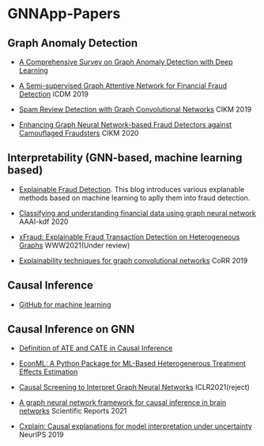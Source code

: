 <!--
 * @Author: your name
 * @Date: 2021-06-23 18:06:04
 * @LastEditTime: 2021-06-25 17:13:47
 * @LastEditors: Please set LastEditors
 * @Description: In User Settings Edit
 * @FilePath: \GNNApp-Papers\README.md
-->
# GNNApp-Papers

## Graph Anomaly Detection
+ [A Comprehensive Survey on Graph Anomaly Detection with Deep Learning](https://arxiv.org/abs/2106.07178)

+ [A Semi-supervised Graph Attentive Network for Financial Fraud Detection](https://ieeexplore.ieee.org/document/8970829) ICDM 2019

+ [Spam Review Detection with Graph Convolutional Networks](https://arxiv.org/pdf/1908.10679.pdf) CIKM 2019

+ [Enhancing Graph Neural Network-based Fraud Detectors against Camouflaged Fraudsters](https://dl.acm.org/doi/10.1145/3340531.3411903) CIKM 2020

## Interpretability (GNN-based, machine learning based)
+ [Explainable Fraud Detection](https://www.aboutwayfair.com/2020/12/explainable-fraud-detection/). This blog introduces various explanable methods based on machine learning to aplly them into fraud detection. 

+ [Classifying and understanding financial data using graph neural network](https://aaai-kdf2020.github.io/assets/pdfs/kdf2020_paper_21.pdf) AAAI-kdf 2020

+ [xFraud: Explainable Fraud Transaction Detection on Heterogeneous Graphs](https://www.researchgate.net/publication/346302724_xFraud_Explainable_Fraud_Transaction_Detection_on_Heterogeneous_Graphs) WWW2021(Under review)

+ [Explainability techniques for graph convolutional
networks](https://arxiv.org/pdf/1905.13686.pdf) CoRR 2019 

## Causal Inference
+ [GitHub for machine learning](https://github.com/rguo12/awesome-causality-algorithms)

## Causal Inference on GNN
+ [Definition of ATE and CATE in Causal Inference](https://zhuanlan.zhihu.com/p/128536988)

+ [EconML: A Python Package for ML-Based Heterogenerous Treatment Effects Estimation](https://github.com/Microsoft/EconML#references)

+ [Causal Screening to Interpret Graph Neural Networks](https://openreview.net/pdf?id=nzKv5vxZfge) ICLR2021(reject)

+ [A graph neural network framework for causal inference in brain networks](https://www.nature.com/articles/s41598-021-87411-8) Scientific Reports 2021

+ [Cxplain: Causal explanations for model interpretation under
uncertainty](https://arxiv.org/pdf/1910.12336.pdf) NeurIPS 2019
